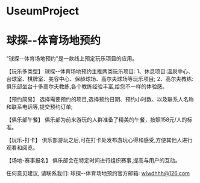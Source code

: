 # UseumProject
# 球探--体育场地预约

  "球探--体育场地预约"是一款线上预定玩乐项目的应用。
  
  【玩乐多类型】
  球探--体育场地预约主推两类玩乐项目:
  1、休息项目:温泉中心、台球室、棋牌室、美容中心、保龄球场、高尔夫球场等玩乐项目;
  2、高尔夫教练:俱乐部坐台十多高尔夫教练,各个教练经验丰富,给您不一样的体验感。
  
  【预约简易】 
  选择需要预约的项目,选择预约日期、预约小时数、以及联系人名称和联系电话等,提交预约订单;
  
  【俱乐部午餐】 
  俱乐部为前来游玩的人群准备了精美的午餐，按照158元/人的标准。

  【玩乐-打卡】 
  俱乐部游玩之后,可在打卡处发布游玩心得和感受,方便其他人进行观看和阅览。
  
  【场地-赛事报名】
  俱乐部会在特定时间进行组织赛事,提高与用户的互动。

  任何意见建议, 请联系我们: 
  球探--体育场地预约官方邮箱: wlwdhhh@126.com

